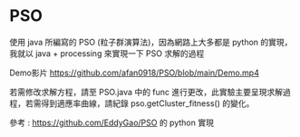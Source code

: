 # PSO
使用 java 所編寫的 PSO (粒子群演算法)，因為網路上大多都是 python 的實現，我就以 java + processing 來實現一下 PSO 求解的過程

Demo影片
https://github.com/afan0918/PSO/blob/main/Demo.mp4

若需修改求解方程，請至 PSO.java 中的 func 進行更改，此實驗主要呈現求解過程，若需得到適應率曲線，請紀錄 pso.getCluster_fitness() 的變化。

參考 : https://github.com/EddyGao/PSO 的 python 實現
